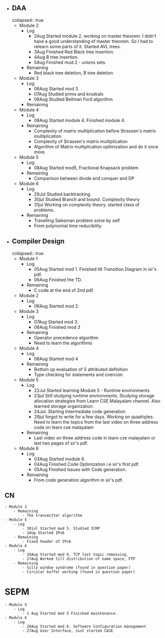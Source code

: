 - ## DAA
  collapsed:: true
	- Module 2
		- Log
			- 2Aug Started module 2, working on master theorem. I didn't have a good understanding of master theorem. So I had to relearn some parts of it. Started AVL trees.
			- 3Aug Finished Red Black tree insertion.
			- 4Aug B tree insertion.
			- 5Aug Finished mod 2 - unions sets.
		- Remaining
			- Red black tree deletion, B tree deletion
	- Module 3
		- Log
			- 06Aug Started mod 3.
			- 07Aug Studied prims and kruskals
			- 08Aug Studied Bellman Ford algorithm
		- Remaining
	- Module 4
		- Log
			- 08Aug Started module 4. Finished module 4.
		- Remaining
			- Complexity of matrix multiplication before Strassen's matrix multiplication
			- Complexity of Strassen's matrix multiplication
			- Algorithm of Matrix multiplication optimization and do it once more.
	- Module 5
		- Log
			- 08Aug Started mod5, Fractional Knapsack problem
		- Remaining
			- Comparison between divide and conquer and DP
	- Module 6
		- Log
			- 29Jul Studied backtracking.
			- 30jul Studied Branch and bound. Complexity theory
			- 31jul Working on complexity theory. started class of problems.
		- Remaining
			- Travelling Salesman problem solve by self
			- From polynomial time reducibility
- ## Compiler Design
  collapsed:: true
	- Module 1
		- Log
			- 05Aug Started mod 1. Finished till Transition Diagram in sir's pdf.
			- 06Aug Finished the TD.
		- Remaining
			- C code at the end of 2nd pdf.
	- Module 2
		- Log
			- 06Aug Started mod 2.
	- Module 3
		- Log
			- 07Aug Started mod 3.
			- 08Aug Finished mod 3
		- Remaining
			- Operator precedence algorithm
			- Need to learn the algorithms
	- Module 4
		- Log
			- 08Aug Started mod 4
		- Remaining
			- Bottom up evaluation of S attributed definition
			- Type checking for statements and coercion
	- Module 5
		- Log
			- 22Jul Started learning Module 5 - Runtime environments
			- 23jul Still studying runtime environments. Studying storage allocation strategies from Learn CSE Malayalam channel. Also learned storage organization.
			- 24Jul. Starting Intermediate code generation
			- 29jul forgot to write for a few days. Working on quadriples. Need to learn the topics from the last video on three address code on learn cse malayalam
		- Remaining
			- Last video on three address code in learn cse malayalam or last two pages of sir's pdf.
	- Module 6
		- Log
			- 03Aug Started module 6.
			- 04Aug Finished Code Optimization i.e sir's first pdf.
			- 05Aug Finished Issues with Code generation.
		- Remaining
			- From code generation algorithm in sir's pdf.
## CN
	- Module 2
		- Remaining
			- The transmitter algorithm
	- Module 5
		- Log
			- 30jul Started mod 5. Studied ICMP
			- 1Aug Started IPv6
		- Remaining
			- Fixed header of IPv6
	- Module 6
		- Log
			- 26Aug Started mod 6. TCP last topic remaining.
			- 27Aug Worked till distribution of name space, FTP
		- Remaining
			- Silly window syndrome (found in question paper)
			- Circular buffer working (found in question paper)
# SEPM
	- Module 5
		- Log
			- 1 Aug Started mod 5 Finished maintenance.
	- Module 6
		- Log
			- 26Aug Started mod 6. Software Configuration management
			- 27Aug User Interface, Just started CASE